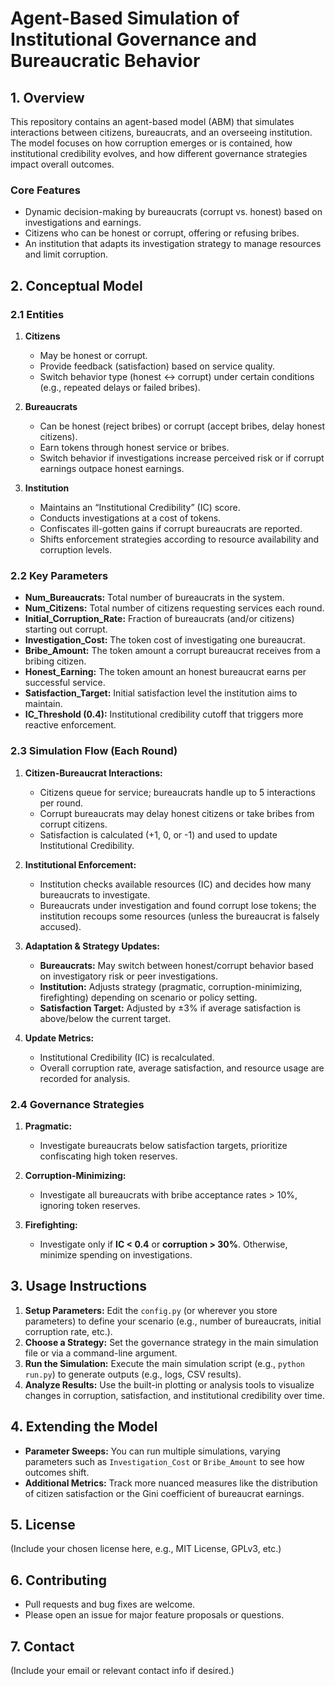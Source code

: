# Agent-Based Simulation of Institutional Governance and Bureaucratic Behavior

## 1. Overview
This repository contains an agent-based model (ABM) that simulates interactions between citizens, bureaucrats, and an overseeing institution. The model focuses on how corruption emerges or is contained, how institutional credibility evolves, and how different governance strategies impact overall outcomes.

### Core Features
- Dynamic decision-making by bureaucrats (corrupt vs. honest) based on investigations and earnings.
- Citizens who can be honest or corrupt, offering or refusing bribes.
- An institution that adapts its investigation strategy to manage resources and limit corruption.

## 2. Conceptual Model

### 2.1 Entities
1. **Citizens**
   - May be honest or corrupt.
   - Provide feedback (satisfaction) based on service quality.
   - Switch behavior type (honest ↔ corrupt) under certain conditions (e.g., repeated delays or failed bribes).

2. **Bureaucrats**
   - Can be honest (reject bribes) or corrupt (accept bribes, delay honest citizens).
   - Earn tokens through honest service or bribes.
   - Switch behavior if investigations increase perceived risk or if corrupt earnings outpace honest earnings.

3. **Institution**
   - Maintains an “Institutional Credibility” (IC) score.
   - Conducts investigations at a cost of tokens.
   - Confiscates ill-gotten gains if corrupt bureaucrats are reported.
   - Shifts enforcement strategies according to resource availability and corruption levels.

### 2.2 Key Parameters
- **Num_Bureaucrats:** Total number of bureaucrats in the system.
- **Num_Citizens:** Total number of citizens requesting services each round.
- **Initial_Corruption_Rate:** Fraction of bureaucrats (and/or citizens) starting out corrupt.
- **Investigation_Cost:** The token cost of investigating one bureaucrat.
- **Bribe_Amount:** The token amount a corrupt bureaucrat receives from a bribing citizen.
- **Honest_Earning:** The token amount an honest bureaucrat earns per successful service.
- **Satisfaction_Target:** Initial satisfaction level the institution aims to maintain.
- **IC_Threshold (0.4):** Institutional credibility cutoff that triggers more reactive enforcement.

### 2.3 Simulation Flow (Each Round)
1. **Citizen-Bureaucrat Interactions:**
   - Citizens queue for service; bureaucrats handle up to 5 interactions per round.
   - Corrupt bureaucrats may delay honest citizens or take bribes from corrupt citizens.
   - Satisfaction is calculated (+1, 0, or -1) and used to update Institutional Credibility.

2. **Institutional Enforcement:**
   - Institution checks available resources (IC) and decides how many bureaucrats to investigate.
   - Bureaucrats under investigation and found corrupt lose tokens; the institution recoups some resources (unless the bureaucrat is falsely accused).

3. **Adaptation & Strategy Updates:**
   - **Bureaucrats:** May switch between honest/corrupt behavior based on investigatory risk or peer investigations.
   - **Institution:** Adjusts strategy (pragmatic, corruption-minimizing, firefighting) depending on scenario or policy setting.
   - **Satisfaction Target:** Adjusted by ±3% if average satisfaction is above/below the current target.

4. **Update Metrics:**
   - Institutional Credibility (IC) is recalculated.
   - Overall corruption rate, average satisfaction, and resource usage are recorded for analysis.

### 2.4 Governance Strategies
1. **Pragmatic:** 
   - Investigate bureaucrats below satisfaction targets, prioritize confiscating high token reserves.

2. **Corruption-Minimizing:**
   - Investigate all bureaucrats with bribe acceptance rates > 10%, ignoring token reserves.

3. **Firefighting:**
   - Investigate only if **IC < 0.4** or **corruption > 30%**. Otherwise, minimize spending on investigations.

## 3. Usage Instructions
1. **Setup Parameters:** Edit the `config.py` (or wherever you store parameters) to define your scenario (e.g., number of bureaucrats, initial corruption rate, etc.).
2. **Choose a Strategy:** Set the governance strategy in the main simulation file or via a command-line argument.
3. **Run the Simulation:** Execute the main simulation script (e.g., `python run.py`) to generate outputs (e.g., logs, CSV results).
4. **Analyze Results:** Use the built-in plotting or analysis tools to visualize changes in corruption, satisfaction, and institutional credibility over time.

## 4. Extending the Model
- **Parameter Sweeps:** You can run multiple simulations, varying parameters such as `Investigation_Cost` or `Bribe_Amount` to see how outcomes shift.
- **Additional Metrics:** Track more nuanced measures like the distribution of citizen satisfaction or the Gini coefficient of bureaucrat earnings.

## 5. License
(Include your chosen license here, e.g., MIT License, GPLv3, etc.)

## 6. Contributing
- Pull requests and bug fixes are welcome.
- Please open an issue for major feature proposals or questions.

## 7. Contact
(Include your email or relevant contact info if desired.)


